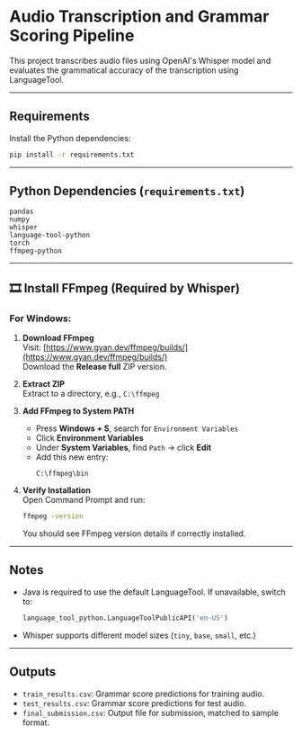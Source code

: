 # Audio Transcription and Grammar Scoring Pipeline

This project transcribes audio files using OpenAI's Whisper model and evaluates the grammatical accuracy of the transcription using LanguageTool.

---

## Requirements

Install the Python dependencies:

```bash
pip install -r requirements.txt
```

---

## Python Dependencies (`requirements.txt`)

```
pandas
numpy
whisper
language-tool-python
torch
ffmpeg-python
```

---

## 🎞️ Install FFmpeg (Required by Whisper)

### For Windows:

1. **Download FFmpeg**  
   Visit: [https://www.gyan.dev/ffmpeg/builds/](https://www.gyan.dev/ffmpeg/builds/)  
   Download the **Release full** ZIP version.

2. **Extract ZIP**  
   Extract to a directory, e.g., `C:\ffmpeg`

3. **Add FFmpeg to System PATH**  
   - Press **Windows + S**, search for `Environment Variables`
   - Click **Environment Variables**
   - Under **System Variables**, find `Path` → click **Edit**
   - Add this new entry:
     ```
     C:\ffmpeg\bin
     ```

4. **Verify Installation**  
   Open Command Prompt and run:

   ```bash
   ffmpeg -version
   ```

   You should see FFmpeg version details if correctly installed.

---

## Notes

- Java is required to use the default LanguageTool. If unavailable, switch to:
  ```python
  language_tool_python.LanguageToolPublicAPI('en-US')
  ```
- Whisper supports different model sizes (`tiny`, `base`, `small`, etc.)

---

## Outputs

- `train_results.csv`: Grammar score predictions for training audio.
- `test_results.csv`: Grammar score predictions for test audio.
- `final_submission.csv`: Output file for submission, matched to sample format.
